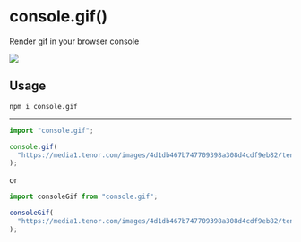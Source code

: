 # console.gif()

Render gif in your browser console

<img src="https://media1.tenor.com/images/4d1db467b747709398a308d4cdf9eb82/tenor.gif?itemid=15645229" />

## Usage

`npm i console.gif`

---

```js
import "console.gif";

console.gif(
  "https://media1.tenor.com/images/4d1db467b747709398a308d4cdf9eb82/tenor.gif?itemid=15645229"
);
```

or

```js
import consoleGif from "console.gif";

consoleGif(
  "https://media1.tenor.com/images/4d1db467b747709398a308d4cdf9eb82/tenor.gif?itemid=15645229"
);
```
